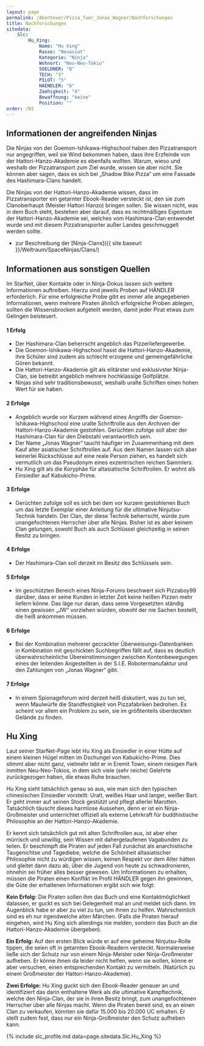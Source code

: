 ```yaml
---
layout: page
permalink: /Abenteuer/Pizza_fuer_Jonas_Wagner/Nachforschungen
title: Nachforschungen
sitedata:
    Slc:
        Hu_Xing:
            Name: "Hu Xing"
            Rasse: "Neuasiat"
            Kategorie: "Ninja"
            Wohnort: "Neu-Neo-Tokio"
            SOELDNER: "8"
            TECH: "3"
            PILOT: "5"
            HAENDLER: "6"
            Zaehigkeit: "4"
            Bewaffnung: "keine"
            Position: ""
order: /03
---
```


## Informationen der angreifenden Ninjas

Die Ninjas von der Goemon-Ishikawa-Highschool haben den Pizzatransport nur angegriffen, weil sie Wind bekommen haben, dass ihre Erzfeinde von der Hattori-Hanzo-Akademie es ebenfalls wollten. Warum, wieso und weshalb der Pizzatransport zum Ziel wurde, wissen sie aber nicht. Sie können aber sagen, dass es sich bei „Shadow Bike Pizza“ um eine Fassade des Hashimara-Clans handelt.

Die Ninjas von der Hattori-Hanzo-Akademie wissen, dass im Pizzatransporter ein getarnter Ebook-Reader versteckt ist, den sie zum Clanoberhaupt (Meister Hattori Hanzo) bringen sollen. Sie wissen nicht, was in dem Buch steht, bestehen aber darauf, dass es rechtmäßiges Eigentum der Hattori-Hanzo-Akademie sei, welches vom Hashimara-Clan entwendet wurde und mit diesem Pizzatransporter außer Landes geschmuggelt werden sollte.

- zur Beschreibung der [Ninja-Clans]({{ site.baseurl }}/Weltraum/SpaceNinjas/Clans/)

## Informationen aus sonstigen Quellen

Im StarNet, über Kontakte oder in Ninja-Dokus lassen sich weitere Informationen auftreiben. Hierzu sind jeweils Proben auf HÄNDLER erforderlich. Für eine erfolgreiche Probe gibt es immer alle angegebenen Informationen, wenn mehrere Piraten ähnlich erfolgreiche Proben ablegen, sollten die Wissensbrocken aufgeteilt werden, damit jeder Pirat etwas zum Gelingen beisteuert.

#### 1 Erfolg

- Der Hashimara-Clan beherrscht angeblich das Pizzerliefergewerbe.
- Die Goemon-Ishikawa-Highschool hasst die Hattori-Hanzo-Akademie, ihre Schüler sind zudem als schlecht erzogene und gemeingefährliche Gören bekannt.
- Die Hattori-Hanzo-Akademie gilt als elitärster und exklusivster Ninja-Clan, sie betreibt angeblich mehrere hochklassige Golfplätze.
- Ninjas sind sehr traditionsbewusst, weshalb uralte Schriften einen hohen Wert für sie haben.

#### 2 Erfolge

- Angeblich wurde vor Kurzem während eines Angriffs der Goemon-Ishikawa-Highschool eine uralte Schriftrolle aus den Archiven der Hattori-Hanzo-Akademie gestohlen. Gerüchten zufolge soll aber der Hashimara-Clan für den Diebstahl verantwortlich sein.
- Der Name „Jonas Wagner“ taucht häufiger im Zusammenhang mit dem Kauf alter asiatischer Schriftrollen auf. Aus dem Namen lassen sich aber keinerlei Rückschlüsse auf eine reale Person ziehen, es handelt sich vermutlich um das Pseudonym eines exzentrischen reichen Sammlers.
- Hu Xing gilt als die Koryphäe für altasiatische Schriftrollen. Er wohnt als Einsiedler auf Kabukicho-Prime.

#### 3 Erfolge

- Gerüchten zufolge soll es sich bei dem vor kurzem gestohlenen Buch um das letzte Exemplar einer Anleitung für die ultimative Ninjutsu-Technik handeln. Der Clan, der diese Technik beherrscht, würde zum unangefochtenen Herrscher über alle Ninjas. Bisher ist es aber keinem Clan gelungen, sowohl Buch als auch Schlüssel gleichzeitig in seinen Besitz zu bringen.

#### 4 Erfolge

- Der Hashimara-Clan soll derzeit im Besitz des Schlüssels sein.

#### 5 Erfolge

- Im geschützten Bereich eines Ninja-Forums beschwert sich Pizzaboy99 darüber, dass er seine Kunden in letzter Zeit keine heißen Pizzen mehr liefern könne. Das läge nur daran, dass seine Vorgesetzten ständig einen gewissen „JW“ vorziehen würden, obwohl der nie Sachen bestellt, die heiß ankommen müssen.

#### 6 Erfolge

- Bei der Kombination mehrerer gecrackter Überweisungs-Datenbanken in Kombination mit geschickten Suchbegriffen fällt auf, dass es deutlich überwahrscheinliche Übereinstimmungen zwischen Kontenbewegungen eines der leitenden Angestellten in der S.I.E. Robotermanufaktur und den Zahlungen von „Jonas Wagner“ gibt.

#### 7 Erfolge

- In einem Spionageforum wird derzeit heiß diskutiert, was zu tun sei, wenn Maulwürfe die Standfestigkeit von Pizzafabriken bedrohen. Es scheint vor allem ein Problem zu sein, sie im größtenteils überdeckten Gelände zu finden.

## Hu Xing

Laut seiner StarNet-Page lebt Hu Xing als Einsiedler in einer Hütte auf einem kleinen Hügel mitten im Dschungel von Kabukicho-Prime. Dies stimmt aber nicht ganz, vielmehr lebt er in Eremit Town, einem riesigen Park inmitten Neu-Neo-Tokios, in dem sich viele (sehr reiche) Gelehrte zurückgezogen haben, die etwas Ruhe brauchen.

Hu Xing sieht tatsächlich genau so aus, wie man sich den typischen chinesischen Einsiedler vorstellt: Uralt, weißes Haar und langer, weißer Bart. Er geht immer auf seinen Stock gestützt und pflegt allerlei Marotten. Tatsächlich täuscht dieses harmlose Aussehen, denn er ist ein Ninja-Großmeister und unterrichtet offiziell als externe Lehrkraft für buddhistische Philosophie an der Hattori-Hanzo-Akademie.

Er kennt sich tatsächlich gut mit alten Schriftrollen aus, ist aber eher mürrisch und unwillig, sein Wissen mit dahergelaufenen Vagabunden zu teilen. Er beschimpft die Piraten auf jeden Fall zunächst als anarchistische Taugenichtse und Tagediebe, welche die Schönheit altasiatischer Philosophie nicht zu würdigen wissen, keinen Respekt vor dem Alter hätten und gleitet dann dazu ab, über die Jugend von heute zu schwadronieren, ohnehin sei früher alles besser gewesen. Um Informationen zu erhalten, müssen die Piraten einen Konflikt im Profil HÄNDLER gegen ihn gewinnen, die Güte der erhaltenen Informationen ergibt sich wie folgt:

**Kein Erfolg:** Die Piraten sollen ihm das Buch und eine Kontaktmöglichkeit dalassen, er guckt es sich bei Gelegenheit mal an und meldet sich dann. Im Augenblick habe er aber zu viel zu tun, um ihnen zu helfen. Wahrscheinlich sind es eh nur irgendwelche alten Märchen. (Falls die Piraten hierauf eingehen, wird Hu Xing sich allerdings nie melden, sondern das Buch an die Hattori-Hanzo-Akademie übergeben).

**Ein Erfolg:** Auf den ersten Blick würde er auf eine geheime Ninjutsu-Rolle tippen, die seien oft in getarnten Ebook-Readern versteckt. Normalerweise ließe sich der Schutz nur von einem Ninja-Meister oder Ninja-Großmeister aufheben. Er könne ihnen da leider nicht helfen, wenn sie wollen, könne er aber versuchen, einen entsprechenden Kontakt zu vermitteln. (Natürlich zu einem Großmeister der Hattori-Hanzo-Akademie).

**Zwei Erfolge:** Hu Xing guckt sich den Ebook-Reader genauer an und identifiziert das darin enthaltene Werk als die ultimative Kampftechnik, welche den Ninja-Clan, der sie in ihren Besitz bringt, zum unangefochtenen Herrscher über alle Ninjas macht. Wenn die Piraten bereit sind, es an einen Clan zu verkaufen, könnten sie dafür 15.000 bis 20.000 UC erhalten. Er stellt zudem fest, dass nur ein Ninja-Großmeister den Schutz aufheben kann.

{% include slc_profile.md data=page.sitedata.Slc.Hu_Xing %}
